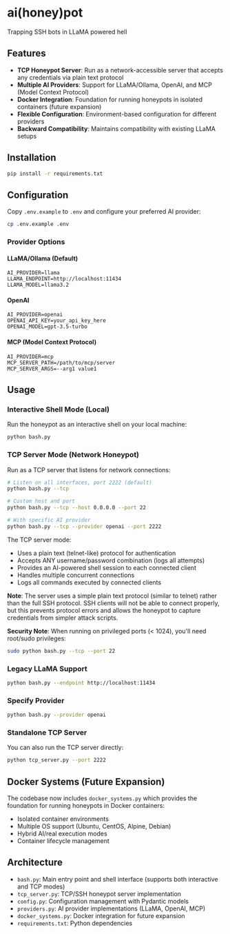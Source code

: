 # ai(honey)pot

Trapping SSH bots in LLaMA powered hell

## Features

- **TCP Honeypot Server**: Run as a network-accessible server that accepts any credentials via plain text protocol
- **Multiple AI Providers**: Support for LLaMA/Ollama, OpenAI, and MCP (Model Context Protocol)
- **Docker Integration**: Foundation for running honeypots in isolated containers (future expansion)
- **Flexible Configuration**: Environment-based configuration for different providers
- **Backward Compatibility**: Maintains compatibility with existing LLaMA setups

## Installation

```bash
pip install -r requirements.txt
```

## Configuration

Copy `.env.example` to `.env` and configure your preferred AI provider:

```bash
cp .env.example .env
```

### Provider Options

#### LLaMA/Ollama (Default)
```env
AI_PROVIDER=llama
LLAMA_ENDPOINT=http://localhost:11434
LLAMA_MODEL=llama3.2
```

#### OpenAI
```env
AI_PROVIDER=openai
OPENAI_API_KEY=your_api_key_here
OPENAI_MODEL=gpt-3.5-turbo
```

#### MCP (Model Context Protocol)
```env
AI_PROVIDER=mcp
MCP_SERVER_PATH=/path/to/mcp/server
MCP_SERVER_ARGS=--arg1 value1
```

## Usage

### Interactive Shell Mode (Local)
Run the honeypot as an interactive shell on your local machine:

```bash
python bash.py
```

### TCP Server Mode (Network Honeypot)
Run as a TCP server that listens for network connections:

```bash
# Listen on all interfaces, port 2222 (default)
python bash.py --tcp

# Custom host and port
python bash.py --tcp --host 0.0.0.0 --port 22

# With specific AI provider
python bash.py --tcp --provider openai --port 2222
```

The TCP server mode:
- Uses a plain text (telnet-like) protocol for authentication
- Accepts ANY username/password combination (logs all attempts)
- Provides an AI-powered shell session to each connected client
- Handles multiple concurrent connections
- Logs all commands executed by connected clients

**Note**: The server uses a simple plain text protocol (similar to telnet) rather than the full SSH protocol. SSH clients will not be able to connect properly, but this prevents protocol errors and allows the honeypot to capture credentials from simpler attack scripts.

**Security Note**: When running on privileged ports (< 1024), you'll need root/sudo privileges:
```bash
sudo python bash.py --tcp --port 22
```

### Legacy LLaMA Support
```bash
python bash.py --endpoint http://localhost:11434
```

### Specify Provider
```bash
python bash.py --provider openai
```

### Standalone TCP Server
You can also run the TCP server directly:

```bash
python tcp_server.py --port 2222
```

## Docker Systems (Future Expansion)

The codebase now includes `docker_systems.py` which provides the foundation for running honeypots in Docker containers:

- Isolated container environments
- Multiple OS support (Ubuntu, CentOS, Alpine, Debian)
- Hybrid AI/real execution modes
- Container lifecycle management

## Architecture

- `bash.py`: Main entry point and shell interface (supports both interactive and TCP modes)
- `tcp_server.py`: TCP/SSH honeypot server implementation
- `config.py`: Configuration management with Pydantic models
- `providers.py`: AI provider implementations (LLaMA, OpenAI, MCP)
- `docker_systems.py`: Docker integration for future expansion
- `requirements.txt`: Python dependencies
